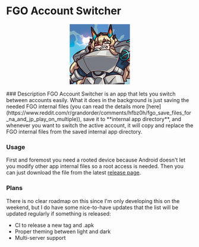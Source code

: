 # FGO Account Switcher
<p align="center"><img src="app/src/main/res/mipmap-hdpi/ic_launcher_foreground.webp" /></p>
### Description
FGO Account Switcher is an app that lets you switch between accounts easily. What it does in the background is just saving the needed FGO internal files (you can read the details more [here](https://www.reddit.com/r/grandorder/comments/hfbz0h/fgo_save_files_for_na_and_jp_play_on_multiple)), save it to **internal app directory**, and whenever you want to switch the active account, it will copy and replace the FGO internal files from the saved internal app directory.

### Usage
First and foremost you need a rooted device because Android doesn't let you modify other app internal files so a root access is needed. Then you can just download the file from the latest [release page](https://github.com/Fate-Grand-Automata/FGA/releases).

### Plans
There is no clear roadmap on this since I'm only developing this on the weekend, but I do have some nice-to-have updates that the list will be updated regularly if something is released:
- CI to release a new tag and .apk
- Proper theming between light and dark
- Multi-server support